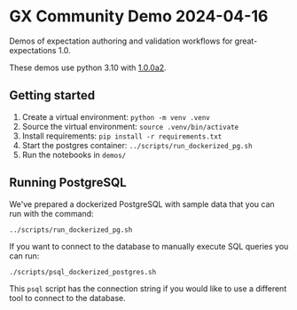 # GX Community Demo 2024-04-16

Demos of expectation authoring and validation workflows for great-expectations 1.0.

These demos use python 3.10 with [1.0.0a2](https://pypi.org/project/great-expectations/1.0.0a2/).

## Getting started
1. Create a virtual environment: `python -m venv .venv`
1. Source the virtual environment: `source .venv/bin/activate`
1. Install requirements: `pip install -r requirements.txt`
1. Start the postgres container: `../scripts/run_dockerized_pg.sh`
1. Run the notebooks in `demos/`

## Running PostgreSQL

We've prepared a dockerized PostgreSQL with sample data that you can run with the command:
```
../scripts/run_dockerized_pg.sh
```

If you want to connect to the database to manually execute SQL queries you can run:
```
./scripts/psql_dockerized_postgres.sh
```
This `psql` script has the connection string if you would like to use a different tool to connect to the database.
